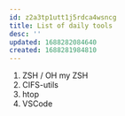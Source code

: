 ```yaml
---
id: z2a3tp1utt1j5rdca4wsncg
title: List of daily tools
desc: ''
updated: 1688282084640
created: 1688281984810
---
```



1. ZSH / OH my ZSH
2. CIFS-utils
3. htop
4. VSCode
